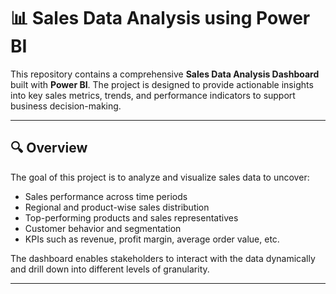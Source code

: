 # 📊 Sales Data Analysis using Power BI

This repository contains a comprehensive **Sales Data Analysis Dashboard** built with **Power BI**. The project is designed to provide actionable insights into key sales metrics, trends, and performance indicators to support business decision-making.

---

## 🔍 Overview

The goal of this project is to analyze and visualize sales data to uncover:
- Sales performance across time periods
- Regional and product-wise sales distribution
- Top-performing products and sales representatives
- Customer behavior and segmentation
- KPIs such as revenue, profit margin, average order value, etc.

The dashboard enables stakeholders to interact with the data dynamically and drill down into different levels of granularity.

---



